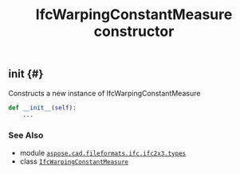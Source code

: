 ﻿---
title: IfcWarpingConstantMeasure constructor
second_title: Aspose.CAD for Python via .NET API References
description: 
type: docs
weight: 10
url: /python-net/aspose.cad.fileformats.ifc.ifc2x3.types/ifcwarpingconstantmeasure/__init__/
is_root: false
---

## __init__ {#}

Constructs a new instance of IfcWarpingConstantMeasure



```python
def __init__(self):
    ...
```





### See Also
* module [`aspose.cad.fileformats.ifc.ifc2x3.types`](../../)
* class [`IfcWarpingConstantMeasure`](/cad/python-net/aspose.cad.fileformats.ifc.ifc2x3.types/ifcwarpingconstantmeasure)
